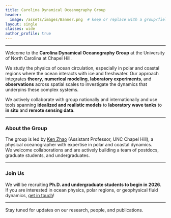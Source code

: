```yaml
---
title: Carolina Dynamical Oceanography Group
header:
  image: /assets/images/Banner.png  # keep or replace with a group/field image later
layout: single
classes: wide
author_profile: true
---
```


---------------------

Welcome to the **Carolina Dynamical Oceanography Group** at the University of North Carolina at Chapel Hill.

We study the physics of ocean circulation, especially in polar and coastal regions where the ocean interacts with ice and freshwater. Our approach integrates **theory**, **numerical modeling**, **laboratory experiments**, and **observations** across spatial scales to investigate the dynamics that underpins these complex systems.

We actively collaborate with group nationally and internationally and use tools spanning **idealized and realistic models** to **laboratory wave tanks** to **in situ** and **remote sensing data**.

---

### About the Group

The group is led by [Ken Zhao](/people/) (Assistant Professor, UNC Chapel Hill), a physical oceanographer with expertise in polar and coastal dynamics.  
We welcome collaborations and are actively building a team of postdocs, graduate students, and undergraduates.

---

### Join Us

We will be recruiting **Ph.D. and undergraduate students to begin in 2026**.  
If you are interested in ocean physics, polar regions, or geophysical fluid dynamics, [get in touch](mailto:kenzhao@unc.edu)!

---

Stay tuned for updates on our research, people, and publications.
